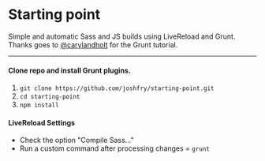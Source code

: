 # Starting point

Simple and automatic Sass and JS builds using LiveReload and Grunt. Thanks goes to [@carylandholt](https://twitter.com/carylandholt) for the Grunt tutorial.

- - - 

#### Clone repo and install Grunt plugins.

1. `git clone https://github.com/joshfry/starting-point.git`
2. `cd starting-point`
3. `npm install`



#### LiveReload Settings

- Check the option "Compile Sass…"
- Run a custom command after processing changes = `grunt`